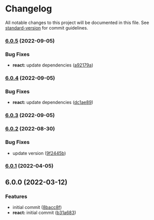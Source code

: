 # Changelog

All notable changes to this project will be documented in this file. See [standard-version](https://github.com/conventional-changelog/standard-version) for commit guidelines.

### [6.0.5](https://github.com/joshuaavalon/eslint-config/compare/@joshuaavalon/eslint-config-react@6.0.4...@joshuaavalon/eslint-config-react@6.0.5) (2022-09-05)


### Bug Fixes

* **react:** update dependencies ([a92179a](https://github.com/joshuaavalon/eslint-config/commit/a92179a62954664237f4939c431b8172ddaaaf33))

### [6.0.4](https://github.com/joshuaavalon/eslint-config/compare/@joshuaavalon/eslint-config-react@6.0.3...@joshuaavalon/eslint-config-react@6.0.4) (2022-09-05)


### Bug Fixes

* **react:** update dependencies ([dc1ae89](https://github.com/joshuaavalon/eslint-config/commit/dc1ae89bdfd578b335fffb87832d578b8ccadd3d))

### [6.0.3](https://github.com/joshuaavalon/eslint-config/compare/@joshuaavalon/eslint-config-react@6.0.2...@joshuaavalon/eslint-config-react@6.0.3) (2022-09-05)

### [6.0.2](https://github.com/joshuaavalon/eslint-config/compare/@joshuaavalon/eslint-config-react@6.0.1...@joshuaavalon/eslint-config-react@6.0.2) (2022-08-30)


### Bug Fixes

* update version ([9f2445b](https://github.com/joshuaavalon/eslint-config/commit/9f2445b0644399eeadf3dc145f8ec34db0a9545a))

### [6.0.1](https://github.com/joshuaavalon/eslint-config/compare/@joshuaavalon/eslint-config-react@6.0.0...@joshuaavalon/eslint-config-react@6.0.1) (2022-04-05)

## 6.0.0 (2022-03-12)


### Features

* initial commit ([8bacc8f](https://github.com/joshuaavalon/eslint-config/commit/8bacc8fe613ca20e971e717059836a7b7464557b))
* **react:** initial commit ([b31a683](https://github.com/joshuaavalon/eslint-config/commit/b31a683b679a241869343a99687379a592ffd740))
